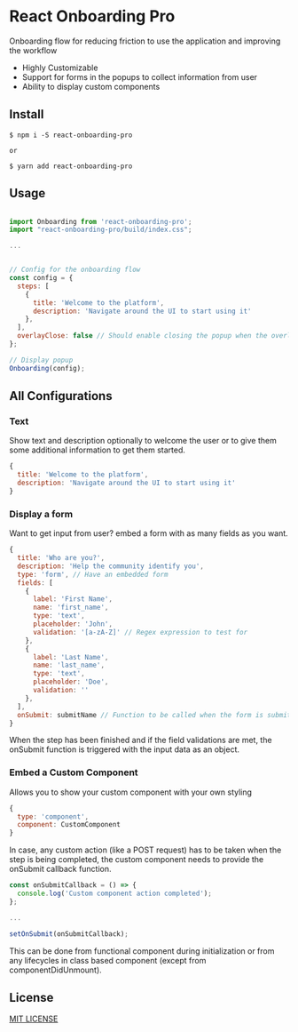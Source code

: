 # React Onboarding Pro

Onboarding flow for reducing friction to use the application and improving the workflow

- Highly Customizable
- Support for forms in the popups to collect information from user
- Ability to display custom components

## Install

```
$ npm i -S react-onboarding-pro

or

$ yarn add react-onboarding-pro
```

## Usage

```js

import Onboarding from 'react-onboarding-pro';
import "react-onboarding-pro/build/index.css";

...


// Config for the onboarding flow
const config = {
  steps: [
    {
      title: 'Welcome to the platform',
      description: 'Navigate around the UI to start using it'
    },
  ],
  overlayClose: false // Should enable closing the popup when the overlay is clicked
};

// Display popup
Onboarding(config);

```

## All Configurations

### Text

Show text and description optionally to welcome the user or to give them some additional information to get them started.

```js
{
  title: 'Welcome to the platform',
  description: 'Navigate around the UI to start using it'
}
```

### Display a form

Want to get input from user? embed a form with as many fields as you want.

```js
{
  title: 'Who are you?',
  description: 'Help the community identify you',
  type: 'form', // Have an embedded form
  fields: [
    {
      label: 'First Name',
      name: 'first_name',
      type: 'text',
      placeholder: 'John',
      validation: '[a-zA-Z]' // Regex expression to test for
    },
    {
      label: 'Last Name',
      name: 'last_name',
      type: 'text',
      placeholder: 'Doe',
      validation: ''
    },
  ],
  onSubmit: submitName // Function to be called when the form is submitted
}
```

When the step has been finished and if the field validations are met, the onSubmit function is triggered with the input data as an object.

### Embed a Custom Component

Allows you to show your custom component with your own styling

```js
{
  type: 'component',
  component: CustomComponent
}
```

In case, any custom action (like a POST request) has to be taken when the step is being completed, the custom component needs to provide the onSubmit callback function.

```js
const onSubmitCallback = () => {
  console.log('Custom component action completed');
};

...

setOnSubmit(onSubmitCallback);
```

This can be done from functional component during initialization or from any lifecycles in class based component (except from componentDidUnmount).


## License

[MIT LICENSE](LICENSE)
